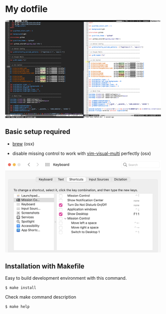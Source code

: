 # My dotfile

![screenshot](./assets/screen_shot.png)

## Basic setup required

- [brew](https://brew.sh/) (osx)

- disable missing control to work with [vim-visual-multi](https://github.com/mg979/vim-visual-multi) perfectly (osx)

![screenshot](./assets/disable_missing_control.png) 

## Installation with Makefile
Easy to build development environment with this command.
```
$ make install
```

Check make command description
```
$ make help
```
